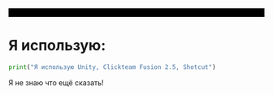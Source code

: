 <div class="readmetext">
<b align="center"><marquee bgcolor="black" align="center">Привет, я умею делать игры и умею делать монтаж, учусь C#.</marquee></b>
</div>

# Я использую:

```python
print("Я использую Unity, Clickteam Fusion 2.5, Shotcut")
```

Я не знаю что ещё сказать!

